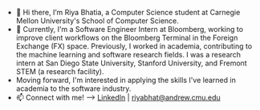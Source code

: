 - 👋 Hi there, I’m Riya Bhatia, a Computer Science student at Carnegie Mellon University's School of Computer Science.
- 💼 Currently, I'm a Software Engineer Intern at Bloomberg, working to improve client workflows on the Bloomberg Terminal in the Foreign Exchange (FX) space. Previously, I worked in academia, contributing to the machine learning and software research fields. I was a research intern at San Diego State University, Stanford University, and Fremont STEM (a research facility). 
- Moving forward, I'm interested in applying the skills I've learned in academia to the software industry.
- 📫 Connect with me! --> [LinkedIn](https://www.linkedin.com/in/riya-bhatia1/) | riyabhat@andrew.cmu.edu

